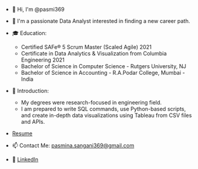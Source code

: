 - 👋 Hi, I'm @pasmi369

- 👀 I'm a passionate Data Analyst interested in finding a new career path.

- 🎓 Education:
    - Certified SAFe® 5 Scrum Master (Scaled Agile) 2021
    - Certificate in Data Analytics & Visualization from Columbia Engineering 2021 
    - Bachelor of Science in Computer Science - Rutgers University, NJ	
    - Bachelor of Science in Accounting - R.A.Podar College, Mumbai - India
    
- 💬 Introduction:
  - My degrees were research-focused in engineering field.
  - I am prepared to write SQL commands, use Python-based scripts, and create in-depth data visualizations using Tableau from CSV files and APIs. 

- [Resume](./Pasmina.Sangani_Resume.pdf)
  
- 📫 Contact Me: pasmina.sangani369@gmail.com

- 💼 [LinkedIn](https://www.linkedin.com/in/pasmina-sangani-79308125/)   
 
<!---
**pasmi369/pasmi369** is a ✨ _special_ ✨ repository because its `README.md` (this file) appears on your GitHub profile.
--->
